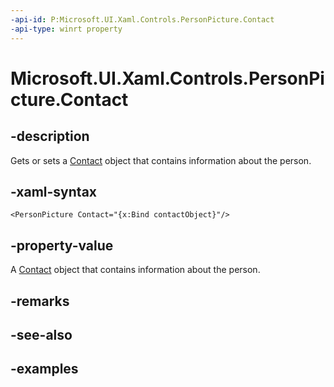 ```yaml
---
-api-id: P:Microsoft.UI.Xaml.Controls.PersonPicture.Contact
-api-type: winrt property
---
```


<!-- Property syntax.
public Contact Contact { get;  set; }
-->

# Microsoft.UI.Xaml.Controls.PersonPicture.Contact

## -description

Gets or sets a [Contact](/uwp/api/windows.applicationmodel.contacts.contact) object that contains information about the person.

## -xaml-syntax

```xaml
<PersonPicture Contact="{x:Bind contactObject}"/>
```

## -property-value

A [Contact](/uwp/api/windows.applicationmodel.contacts.contact) object that contains information about the person.

## -remarks

## -see-also

## -examples


